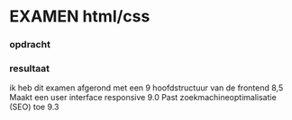 # EXAMEN html/css
### opdracht

### resultaat
ik heb dit examen afgerond met een 9
hoofdstructuur van de frontend 8,5
Maakt een user interface responsive 9.0
Past zoekmachineoptimalisatie (SEO) toe 9.3
